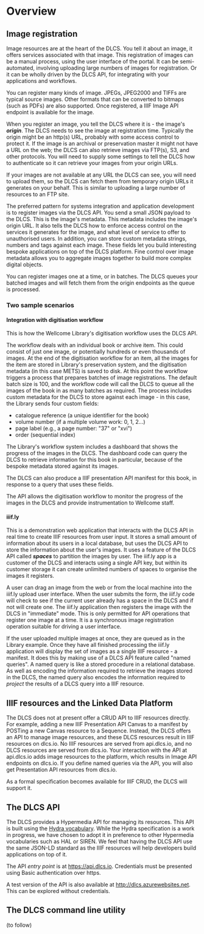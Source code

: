 # Overview

## Image registration

Image resources are at the heart of the DLCS. You tell it about an image, it offers services associated with that image. This registration of images can be a manual process, using the user interface of the portal. It can be semi-automated, involving uploading large numbers of images for registration. Or it can be wholly driven by the DLCS API, for integrating with your applications and workflows.

You can register many kinds of image. JPEGs, JPEG2000 and TIFFs are typical source images. Other formats that can be converted to bitmaps (such as PDFs) are also supported. Once registered, a IIIF Image API endpoint is available for the image.

When you register an image, you tell the DLCS where it is - the image's ***origin***. The DLCS needs to see the image at registration time. Typically the origin might be an http(s) URL, probably with some access control to protect it. If the image is an archival or preservation master it might not have a URL on the web; the DLCS can also retrieve images via FTP(s), S3, and other protocols. You will need to supply some settings to tell the DLCS how to authenticate so it can retrieve your images from your origin URLs.

If your images are not available at any URL the DLCS can see, you will need to upload them, so the DLCS can fetch them from temporary origin URLs it generates on your behalf. This is similar to uploading a large number of resources to an FTP site.

The preferred pattern for systems integration and application development is to register images via the DLCS API. You send a small JSON payload to the DLCS. This is the image's metadata. This metadata includes the image's origin URL. It also tells the DLCS how to enforce access control on the services it generates for the image, and what level of service to offer to unauthorised users. In addition, you can store custom metadata strings, numbers and tags against each image. These fields let you build interesting bespoke applications on top of the DLCS platform. Fine control over image metadata allows you to aggregate images together to build more complex digital objects.

You can register images one at a time, or in batches. The DLCS queues your batched images and will fetch them from the origin endpoints as the queue is processed.


### Two sample scenarios

#### Integration with digitisation workflow

This is how the Wellcome Library's digitisation workflow uses the DLCS API.

The workflow deals with an individual book or archive item. This could consist of just one image, or potentially hundreds or even thousands of images. At the end of the digitisation workflow for an item, all the images for the item are stored in Library's preservation system, and the digitisation metadata (in this case METS) is saved to disk. At this point the workflow triggers a process that prepares batches of image registrations. The default batch size is 100, and the workflow code will call the DLCS to queue all the images of the book in as many batches as required. The process includes custom metadata for the DLCS to store against each image - in this case, the Library sends four custom fields:

* catalogue reference (a unique identifier for the book)
* volume number (if a multiple volume work: 0, 1, 2...)
* page label (e.g., a page number: "37" or "xvi")
* order (sequential index)

The Library's workflow system includes a dashboard that shows the progress of the images in the DLCS. The dashboard code can query the DLCS to retrieve information for this book in particular, because of the bespoke metadata stored against its images.

The DLCS can also produce a IIIF presentation API manifest for this book, in response to a query that uses these fields.

The API allows the digitisation workflow to monitor the progress of the images in the DLCS and provide instrumentation to Wellcome staff.

#### iiif.ly

This is a demonstration web application that interacts with the DLCS API in real time to create IIIF resources from user input. It stores a small amount of information about its users in a local database, but uses the DLCS API to store the information about the user's images. It uses a feature of the DLCS API called ***spaces*** to partition the images by user. The iiif.ly app is a customer of the DLCS and interacts using a single API key, but within its customer storage it can create unlimited numbers of spaces to organise the images it registers.

A user can drag an image from the web or from the local machine into the iiif.ly upload user interface. When the user submits the form, the iiif.ly code will check to see if the current user already has a space in the DLCS and if not will create one. The iiif.ly application then registers the image with the DLCS in "immediate" mode. This is only permitted for API operations that register one image at a time. It is a synchronous image registration operation suitable for driving a user interface.

If the user uploaded multiple images at once, they are queued as in the Library example. Once they have all finished processing the iiif.ly application will display the set of images as a single IIIF resource - a manifest. It does this by making use of a DLCS API feature called "named queries". A named query is like a stored procedure in a relational database. As well as encoding the information required to retrieve the images stored in the DLCS, the named query also encodes the information required to *project* the results of a DLCS query into a IIIF resource. 

## IIIF resources and the Linked Data Platform

The DLCS does not at present offer a CRUD API to IIIF resources directly. For example, adding a new IIIF Presentation API Canvas to a manifest by POSTing a new Canvas resource to a Sequence. Instead, the DLCS offers an API to manage image resources, and these DLCS resources result in IIIF resources on dlcs.io. No IIIF resources are served from api.dlcs.io, and no DLCS resources are served from dlcs.io. Your interaction with the API at api.dlcs.io adds image resources to the platform, which results in Image API endpoints on dlcs.io. If you define named queries via the API, you will also get Presentation API resources from dlcs.io.

As a formal specification becomes available for IIIF CRUD, the DLCS will support it.

## The DLCS API

The DLCS provides a Hypermedia API for managing its resources. This API is built using the [Hydra vocabulary](http://www.hydra-cg.com/spec/latest/core/). While the Hydra specification is a work in progress, we have chosen to adopt it in preference to other Hypermedia vocabularies such as HAL or SIREN. We feel that having the DLCS API use the same JSON-LD standard as the IIIF resources will help developers build applications on top of it.

The API *entry point* is at https://api.dlcs.io. Credentials must be presented using Basic authentication over https.

A test version of the API is also available at http://dlcs.azurewebsites.net. This can be explored without credentials. 


## The DLCS command line utility

(to follow)

